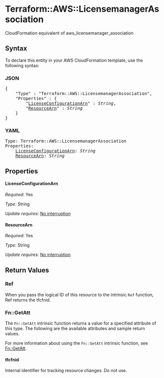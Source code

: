 # Terraform::AWS::LicensemanagerAssociation

CloudFormation equivalent of aws_licensemanager_association

## Syntax

To declare this entity in your AWS CloudFormation template, use the following syntax:

### JSON

<pre>
{
    "Type" : "Terraform::AWS::LicensemanagerAssociation",
    "Properties" : {
        "<a href="#licenseconfigurationarn" title="LicenseConfigurationArn">LicenseConfigurationArn</a>" : <i>String</i>,
        "<a href="#resourcearn" title="ResourceArn">ResourceArn</a>" : <i>String</i>
    }
}
</pre>

### YAML

<pre>
Type: Terraform::AWS::LicensemanagerAssociation
Properties:
    <a href="#licenseconfigurationarn" title="LicenseConfigurationArn">LicenseConfigurationArn</a>: <i>String</i>
    <a href="#resourcearn" title="ResourceArn">ResourceArn</a>: <i>String</i>
</pre>

## Properties

#### LicenseConfigurationArn

_Required_: Yes

_Type_: String

_Update requires_: [No interruption](https://docs.aws.amazon.com/AWSCloudFormation/latest/UserGuide/using-cfn-updating-stacks-update-behaviors.html#update-no-interrupt)

#### ResourceArn

_Required_: Yes

_Type_: String

_Update requires_: [No interruption](https://docs.aws.amazon.com/AWSCloudFormation/latest/UserGuide/using-cfn-updating-stacks-update-behaviors.html#update-no-interrupt)

## Return Values

### Ref

When you pass the logical ID of this resource to the intrinsic `Ref` function, Ref returns the tfcfnid.

### Fn::GetAtt

The `Fn::GetAtt` intrinsic function returns a value for a specified attribute of this type. The following are the available attributes and sample return values.

For more information about using the `Fn::GetAtt` intrinsic function, see [Fn::GetAtt](https://docs.aws.amazon.com/AWSCloudFormation/latest/UserGuide/intrinsic-function-reference-getatt.html).

#### tfcfnid

Internal identifier for tracking resource changes. Do not use.

